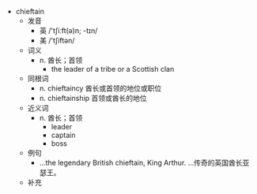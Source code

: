 - chieftain
  - 发音
    - 英 /'tʃiːft(ə)n; -tɪn/
    - 美 /'tʃiftən/
  - 词义
    - n. 酋长；首领
      - the leader of a tribe or a Scottish  clan 
  - 同根词
    - n. chieftaincy 酋长或首领的地位或职位
    - n. chieftainship 首领或酋长的地位
  - 近义词
    - n. 酋长；首领
      - leader
      - captain
      - boss
  - 例句
    - ...the legendary British chieftain, King Arthur. ...传奇的英国酋长亚瑟王。
  - 补充
